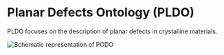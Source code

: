 # Planar Defects Ontology (PLDO)

PLDO focuses on the description of planar defects in crystalline materials.

![Schematic representation of PODO](https://github.com/Materials-Data-Science-and-Informatics/cmso-ontology/blob/main/images/PLDO.jpg)
